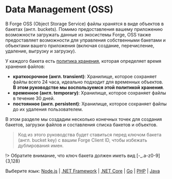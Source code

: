 # Data Management (OSS)

В Forge OSS (Object Storage Service) файлы хранятся в виде объектов в бакетах (англ. buckets). Помимо предоставления вашему приложению возможности загружать данные из экосистемы Forge, OSS также предоставляет возможности для управления собственными бакетами и объектами вашего приложения (включая создание, перечисление, удаление, выгрузку и загрузку). 

У каждого бакета есть  [политика хранения](https://developer.autodesk.com/en/docs/data/v2/overview/retention-policy/), которая определяет время хранения файлов:

 - **краткосрочное (англ. transient)**: Хранилище, которое сохраняет файлы всего 24 часа, идеально подходит для временных объектов. **В этом руководстве мы воспользуемся этой политикой хранения**.
 - **временное (англ. temporary)**: Хранилище, которое сохраняет файлы в течение 30 дней.
 - **постоянное (англ. persistent)**: Хранилище, которое сохраняет файлы до их удаления пользователем.

В этом разделе мы создадим несколько конечных точек для создания бакетов, загрузки файлов и составления списка бакетов и объектов.

> Код из этого руководства будет ставиться перед ключом бакета (англ. bucket key) с вашим Forge Client ID, чтобы избежать дублирования имен.

!> Обратите внимание, что ключ бакета должен иметь вид  [-_.a-z0-9]{3,128}
 
Выберите язык: [Node.js](datamanagement/oss/nodejs) | [.NET Framework](datamanagement/oss/net) | [.NET Core](datamanagement/oss/netcore) | [Go](datamanagement/oss/go) | [PHP](datamanagement/oss/php) | [Java](datamanagement/oss/java)


